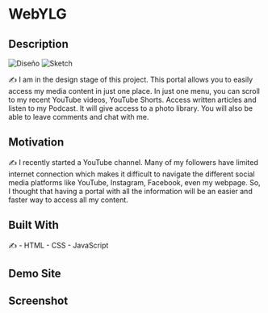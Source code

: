 # WebYLG
## Description

![Diseño](https://user-images.githubusercontent.com/115137407/203375540-884f3588-25a5-411a-a5d2-67ef3151a246.jpg)
![Sketch](https://user-images.githubusercontent.com/115137407/201474482-9f9a1594-7959-452e-94ab-aa8e3d2c765a.jpg)

✍️ I am in the design stage of this project. 
This portal allows you to easily access my media content in just one place. In just one menu, you can scroll to my recent YouTube videos, YouTube Shorts. Access written articles and listen to my Podcast. 
It will give access to a photo library. You will also be able to leave comments and chat with me. 

## Motivation
✍️ I recently started a YouTube channel. Many of my followers have limited internet connection which makes it difficult to navigate the different social media platforms like YouTube, Instagram, Facebook, even my webpage. So, I thought that having a portal with all the information will be an easier and faster way to access all my content.  

## Built With
✍️ - HTML - CSS - JavaScript
## Demo Site
## Screenshot

